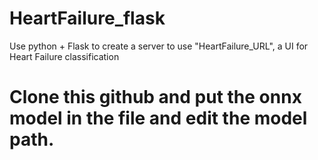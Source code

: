 # HeartFailure_flask
Use python + Flask to create a server to use "HeartFailure_URL", a UI for Heart Failure classification

# Clone this github and put the onnx model in the file and edit the model path.
